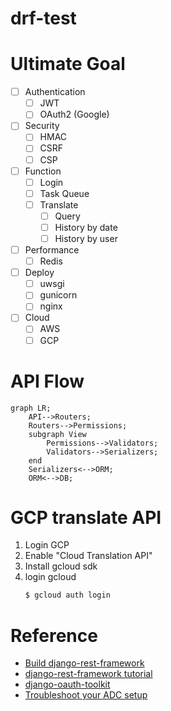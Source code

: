 # drf-test

# Ultimate Goal

- [ ] Authentication
    - [ ] JWT
    - [ ] OAuth2 (Google)
- [ ] Security
    - [ ] HMAC
    - [ ] CSRF
    - [ ] CSP
- [ ] Function
    - [ ] Login
    - [ ] Task Queue
    - [ ] Translate
        - [ ] Query
        - [ ] History by date
        - [ ] History by user
- [ ] Performance
    - [ ] Redis
- [ ] Deploy
    - [ ] uwsgi
    - [ ] gunicorn
    - [ ] nginx
- [ ] Cloud
    - [ ] AWS
    - [ ] GCP

# API Flow

```mermaid
graph LR;
    API-->Routers;
    Routers-->Permissions;
    subgraph View
        Permissions-->Validators;
        Validators-->Serializers;
    end
    Serializers<-->ORM;
    ORM<-->DB;
```

# GCP translate API

1. Login GCP
2. Enable "Cloud Translation API"
3. Install gcloud sdk
4. login gcloud
    ```bash
    $ gcloud auth login
    ```

# Reference

- [Build django-rest-framework](https://medium.com/bandai%E7%9A%84%E6%A9%9F%E5%99%A8%E5%AD%B8%E7%BF%92%E7%AD%86%E8%A8%98/%E6%89%8B%E6%8A%8A%E6%89%8B%E7%A8%8B%E5%BC%8F%E5%AF%A6%E4%BD%9C%E5%88%86%E4%BA%AB%E7%B3%BB%E5%88%97-%E5%BB%BA%E6%A7%8B-django-rest-framework-drf-api-bf7e6e1997e4)
- [django-rest-framework tutorial](https://www.django-rest-framework.org/tutorial/quickstart/)
- [django-oauth-toolkit](https://django-oauth-toolkit.readthedocs.io/en/latest/getting_started.html)
- [Troubleshoot your ADC setup](https://cloud.google.com/docs/authentication/troubleshoot-adc#user-creds-client-based)
